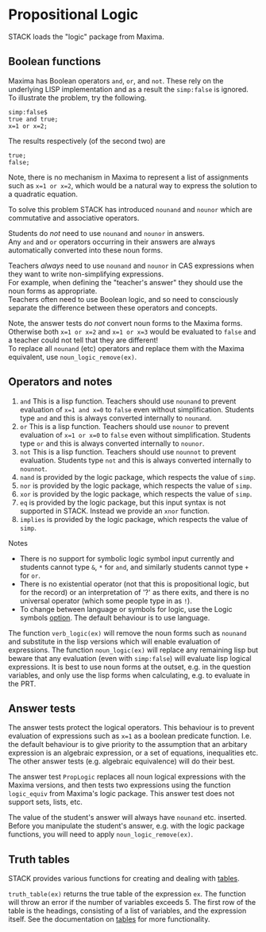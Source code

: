 #  Propositional Logic

STACK loads the "logic" package from Maxima.

## Boolean functions

Maxima has Boolean operators `and`, `or`, and `not`.  These rely on the underlying LISP implementation and as a result the `simp:false` is ignored.  
To illustrate the problem, try the following.

    simp:false$
    true and true;
    x=1 or x=2;

The results respectively (of the second two) are

    true;
    false;

Note, there is no mechanism in Maxima to represent a list of assignments such as `x=1 or x=2`,
which would be a natural way to express the solution to a quadratic equation.

To solve this problem STACK has introduced `nounand` and `nounor` which are commutative and associative operators.

Students do *not* need to use `nounand` and `nounor` in answers.  
Any `and` and `or` operators occurring in their answers are always automatically converted into these noun forms.

Teachers *always* need to use `nounand` and `nounor` in CAS expressions when they want to write non-simplifying expressions.  
For example, when defining the "teacher's answer" they should use the noun forms as appropriate.  
Teachers often need to use Boolean logic, and so need to consciously separate the difference between these operators and concepts.

Note, the answer tests do *not* convert noun forms to the Maxima forms.  
Otherwise both `x=1 or x=2` and `x=1 or x=3` would be evaluated to `false` and a teacher could not tell that they are different!  
To replace all `nounand` (etc) operators and replace them with the Maxima equivalent, use `noun_logic_remove(ex)`.

## Operators and notes

1. `and` This is a lisp function.  Teachers should use `nounand` to prevent evaluation of `x=1 and x=0` to `false` even without simplification.  Students type `and` and this is always converted internally to `nounand`.
2. `or` This is a lisp function.  Teachers should use `nounor` to prevent evaluation of `x=1 or x=0` to `false` even without simplification.  Students type `or` and this is always converted internally to `nounor`.
3. `not` This is a lisp function.  Teachers should use `nounnot` to prevent evaluation.  Students type `not` and this is always converted internally to `nounnot`.
4. `nand` is provided by the logic package, which respects the value of `simp`.
5. `nor` is provided by the logic package, which respects the value of `simp`.
6. `xor` is provided by the logic package, which respects the value of `simp`.
7. `eq` is provided by the logic package, but this input syntax is not supported in STACK.  Instead we provide an `xnor` function.
8. `implies` is provided by the logic package, which respects the value of `simp`.

Notes

* There is no support for symbolic logic symbol input currently and students cannot type `&`, `*` for `and`, and similarly students cannot type `+` for `or`.
* There is no existential operator (not that this is propositional logic, but for the record) or an interpretation of '?' as there exits, and there is no universal operator (which some people type in as `!`).
* To change between language or symbols for logic, use the Logic symbols [option](../Authoring/Tables.md). The default behaviour is to use language.

The function `verb_logic(ex)` will remove the noun forms such as `nounand` and substitute in the lisp versions which will enable evaluation of expressions.  The function `noun_logic(ex)` will replace any remaining lisp but beware that any evaluation (even with `simp:false`) will evaluate lisp logical expressions.  It is best to use noun forms at the outset, e.g. in the question variables, and only use the lisp forms when calculating, e.g. to evaluate in the PRT.

## Answer tests

The answer tests protect the logical operators.  This behaviour is to prevent evaluation of expressions such as `x=1` as a boolean predicate function.  I.e. the default behaviour is to give priority to the assumption that an arbitary expression is an algebraic expression, or a set of equations, inequalities etc.  The other answer tests (e.g. algebraic equivalence) will do their best.

The answer test `PropLogic` replaces all noun logical expressions with the Maxima versions, and then tests two expressions using the function `logic_equiv` from Maxima's logic package.  This answer test does not support sets, lists, etc.

The value of the student's answer will always have `nounand` etc. inserted.  Before you manipulate the student's answer, e.g. with the logic package functions, you will need to apply `noun_logic_remove(ex)`.

## Truth tables

STACK provides various functions for creating and dealing with [tables](../Authoring/Tables.md).

`truth_table(ex)` returns the true table of the expression `ex`.  The function will throw an error if the number of variables exceeds 5.  The first row of the table is the headings, consisting of a list of variables, and the expression itself.  See the documentation on [tables](../Authoring/Tables.md) for more functionality.
